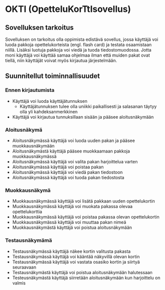 # OKTI (OpetteluKorTtIsovellus)

## Sovelluksen tarkoitus

Sovelluksen on tarkoitus olla oppimista edistävä sovellus, jossa käyttäjä voi luoda pakkoja opettelukorteista (engl. flash card) ja testata osaamistaan niillä. Lisäksi luotuja pakkoja voi viedä ja tuoda tiedostomuodossa. Jotta moni käyttäjä voi käyttää samaa ohjelmaa ilman että muiden pakat ovat tiellä, niin käyttäjät voivat myös kirjautua järjestelmään.

## Suunnitellut toiminnallisuudet

### Ennen kirjautumista

* Käyttäjä voi luoda käyttäjätunnuksen
  * Käyttäjätunnuksen tulee olla uniikki paikallisesti ja salasanan täytyy olla yli kahdeksanmerkkinen
* Käyttäjä voi kirjautua tunnuksillaan sisään ja pääsee aloitusnäkymään

### Aloitusnäkymä

* Aloitusnäkymässä käyttäjä voi luoda uuden pakan ja pääsee muokkausnäkymään
* Aloitusnäkymästä käyttäjä pääsee muokkaamaan pakkoja muokkausnäkymässä
* Aloitusnäkymässä käyttäjä voi valita pakan harjoittelua varten
* Aloitusnäkymässä käyttäjä voi poistaa pakan
* Aloitusnäkymässä käyttäjä voi viedä pakan tiedostoon
* Aloitusnäkymässä käyttäjä voi tuoda pakan tiedostosta

### Muokkausnäkymä

* Muokkausnäkymässä käyttäjä voi lisätä pakkaan uuden opettelukortin
* Muokkausnäkymässä käyttäjä voi muokata pakassa olevaa opettelukorttia
* Muokkausnäkymässä käyttäjä voi poistaa pakassa olevan opettelukortin
* Muokkausnäkymässä käyttäjä voi muuttaa pakan nimeä
* Muokkausnäkymästä käyttäjä voi poistua aloitusnäkymään

### Testausnäkymämä

* Testausnäkymässä käyttäjä näkee kortin valitusta pakasta
* Testausnäkymässä käyttäjä voi kääntää näkyvillä olevan kortin
* Testausnäkymässä käyttäjä voi vastata osasiko kortin ja siirtyä seuraavaan
* Testausnäkymästä käyttäjä voi poistua aloitusnäkymään halutessaan
* Testeusnäkymästä käyttäjä siirretään aloitusnäkymään kun harjoittelu on valmis
